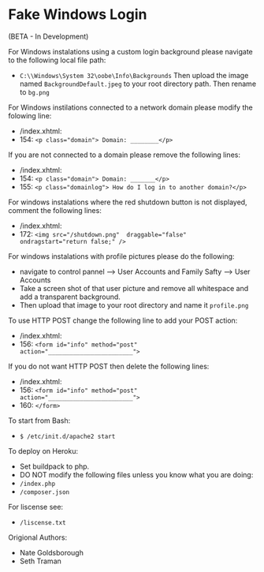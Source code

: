 # Fake Windows Login

(BETA - In Development)



For Windows instalations using a custom login background please navigate to the following local file path:
- `C:\\Windows\System 32\oobe\Info\Backgrounds`
Then upload the image named `BackgroundDefault.jpeg` to your root directory path.
Then rename to `bg.png`

For Windows instilations connected to a network domain please modify the folowing line:
- /index.xhtml:
-	154: `<p class="domain"> Domain: ________</p>`

If you are not connected to a domain please remove the following lines:
- /index.xhtml:
-    154: `<p class="domain"> Domain: _______</p>`
-    155: `<p class="domainlog"> How do I log in to another domain?</p>`

For windows instalations where the red shutdown button is not displayed, comment the following lines:
- /index.xhtml:
-	172: `<img src="/shutdown.png"  draggable="false" ondragstart="return false;" />`


For windows instalations with profile pictures please do the following:
- navigate to control pannel --> User Accounts and Family Safty --> User Accounts
- Take a screen shot of that user picture and remove all whitespace and add a transparent background.
- Then upload that image to your root directory and name it `profile.png`

To use HTTP POST change the following line to add your POST action:
- /index.xhtml:
-	156: `<form id="info" method="post" action="________________________">`

If you do not want HTTP POST then delete the following lines:
- /index.xhtml:
-	156: `<form id="info" method="post" action="________________________">`
-	160:     `</form>`

To start from Bash:

- `$ /etc/init.d/apache2 start`

To deploy on Heroku:
- Set buildpack to php.
- DO NOT modify the following files unless you know what you are doing:
-    `/index.php`
-    `/composer.json`

For liscense see:
- `/liscense.txt`

Origional Authors:
- Nate Goldsborough     
- Seth Traman